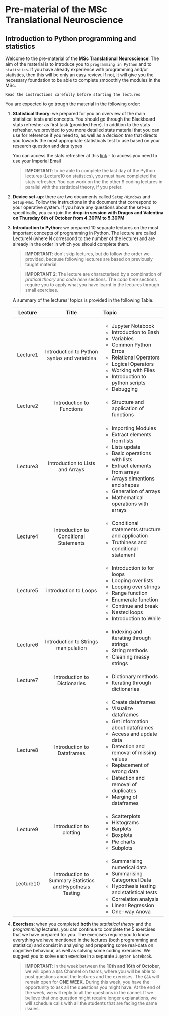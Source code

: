 # Pre-material of the MSc Translational Neuroscience
## Introduction to Python programming and statistics

Welcome to the pre-material of the **MSc Translational Neuroscience**! The aim of the material is to introduce you to `programming in Python` and to `statistics`. If you have already experience with programming and/or statistics, then this will be only an easy review. If not, it will give you the necessary foundation to be able to complete smooothly the modules in the MSc.
```
Read the instructions carefully before starting the lectures
```

You are expected to go trough the material in the following order:

1. **Statistical theory**: we prepared for you an overview of the main statistical tests and concepts. You should go through the Blackboard stats refresher as first task (provided here). In addition to the stats refresher, we provided to you more detailed stats material that you can use for reference if you need to, as well as a *decision tree* that directs you towards the most appropriate statisticals test to use based on your research question and data types

    You can access the stats refresher at this [link](https://tinyurl.com/SEDICL) - to access you need to use your Imperial Email

    > **IMPORTANT**: to be able to complete the last day of the Python lectures (Lecture10 on statistics), you must have completed the stats refresher. You can work on the the other 9 coding lectures in parallel with the statistical theory, if you prefer.

2. **Device set-up**: there are two documents called `Setup-Windows` and `Setup-Mac`. Follow the instructions in the document that correspond to your operative system. If you have any questions about the set-up specifically, you can join the **drop-in session with Dragos and Valentina on Thursday 6th of October from 4.30PM to 5.30PM**

3. **Introduction to Python**: we prepared 10 separate lectures on the most important concepts of programming in Python. The lecture are called LectureN (where N correspond to the number of the lecture) and are already in the order in which you should complete them.
    > **IMPORTANT**: don't skip lectures, but do follow the order we provided, because following lectures are based on previously taught material.

    > **IMPORTANT 2**: The lecture are characterised by a combination of *pratical theory* and *code here* sections. The *code here* sections require you to apply what you have learnt in the lectures through small exercises.

    A summary of the lectures' topics is provided in the following Table.

    | Lecture | Title | Topic |
    | :---: | :---: |:--- |
    | Lecture1 | Introduction to Python syntax and variables | <ul><li>Jupyter Notebook</li><li>Introduction to Bash</li><li>Variables</li><li>Common Python Erros </li><li>Relational Operators</li><li>Logical Operators</li><li>Working with Files</li><li>Introduction to python scripts</li><li>Debugging </li></ul> |
    | Lecture2 | Introduction to Functions |<ul><li>Structure and application of functions</li> </ul>|
    | Lecture3 | Introduction to Lists and Arrays |<ul><li>Importing Modules</li><li>Extract elements from lists</li><li>Lists update</li><li>Basic operations with lists</li><li>Extract elements from arrays</li><li>Arrays dimentions and shapes</li><li>Generation of arrays</li><li>Mathematical operations with arrays</li> </ul> |
    | Lecture4| Introduction to Conditional Statements| <ul><li>Conditional statements structure and application</li><li>Truthiness and conditional statement</li> </ul>|
    | Lecture5| introduction to Loops | <ul><li>Introduction to for loops</li><li>Looping over lists</li><li>Looping over strings</li><li>Range function</li><li>Enumerate function</li><li>Continue and break</li><li>Nested loops</li><li>Introduction to While</li> </ul> |
    | Lecture6 | Introduction to Strings manipulation | <ul><li>Indexing and iterating through strings</li><li>String methods</li><li>Cleaning messy strings</li> </ul> |
    | Lecture7 | Introduction to Dictionaries | <ul><li>Dictionary methods</li><li>Iterating through dictionaries</li> </ul> |
    | Lecture8 | Introduction to Dataframes | <ul><li> Create dataframes</li><li>Visualize dataframes</li><li>Get information about dataframes</li><li>Access and update data</li><li>Detection and removal of missing values</li><li>Replacement of wrong data</li><li>Detection and removal of duplicates</li><li>Merging of dataframes</li> </ul> |
    | Lecture9 | Introduction to plotting | <ul><li>Scatterplots</li><li>Histograms</li><li>Barplots</li><li>Boxplots</li><li>Pie charts</li><li>Subplots</li> </ul> |
    | Lecture10 | Introduction to Summary Statistics and Hypothesis Testing | <ul><li>Summarising numerical data</li><li>Summarising Categorical Data</li><li>Hypothesis testing and statistical tests</li><li>Correlation analysis</li><li>Linear Regression</li><li>One-way Anova</li> </ul> |

4. **Exercises**: when you completed **both** the *statistical theory* and the *programming* lectures, you can continue to complete the 5 exercises that we have prepared for you. The exercises require you to know everything we have mentioned in the lectures (both programming and statistics) and consist in analysing and preparing some real-data on cognitive behaviour, as well as solving some coding exercises. We suggest you to solve each exercise in a separate `Jupyter Notebook`. 


    > **IMPORTANT**: In the week between the **10th and 16th of October**, we will open a `Q&A` Channel on teams, where you will be able to post questions about the lectures and the exercises. The `Q&A` will remain open for **ONE WEEK**. During this week, you have the opportunity to ask all the questions you might have. At the end of the week, we will reply to all the questions in the cannel. If we believe that one question might require longer explanations, we will schedule calls with all the students that are facing the same issues.
